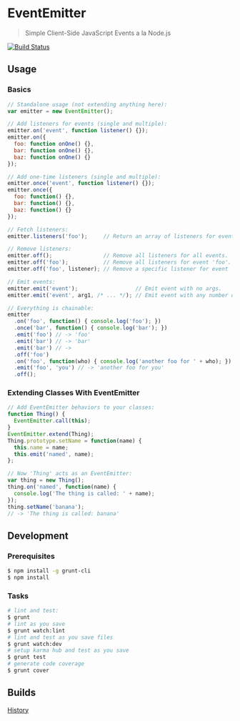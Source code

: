 EventEmitter
============

> Simple Client-Side JavaScript Events a la Node.js

[![Build Status](https://travis-ci.org/mccalltd/EventEmitter.png)](https://travis-ci.org/mccalltd/EventEmitter)


Usage
-----

### Basics

```javascript
// Standalone usage (not extending anything here):
var emitter = new EventEmitter();

// Add listeners for events (single and multiple):
emitter.on('event', function listener() {});
emitter.on({
  foo: function onOne() {},
  bar: function onOne() {},
  baz: function onOne() {}
});

// Add one-time listeners (single and multiple):
emitter.once('event', function listener() {});
emitter.once({
  foo: function() {},
  bar: function() {},
  baz: function() {}
});

// Fetch listeners:
emitter.listeners('foo');     // Return an array of listeners for event 'foo'.

// Remove listeners:
emitter.off();                // Remove all listeners for all events.
emitter.off('foo');           // Remove all listeners for event 'foo'.
emitter.off('foo', listener); // Remove a specific listener for event 'foo'.

// Emit events:
emitter.emit('event');                  // Emit event with no args.
emitter.emit('event', arg1, /* ... */); // Emit event with any number of args.

// Everything is chainable:
emitter
  .on('foo', function() { console.log('foo'); })
  .once('bar', function() { console.log('bar'); })
  .emit('foo') // -> 'foo'
  .emit('bar') // -> 'bar'
  .emit('bar') // ->
  .off('foo')
  .on('foo', function(who) { console.log('another foo for ' + who); })
  .emit('foo', 'you') // -> 'another foo for you'
  .off();
```

### Extending Classes With EventEmitter

```javascript
// Add EventEmitter behaviors to your classes:
function Thing() {
  EventEmitter.call(this);
}
EventEmitter.extend(Thing);
Thing.prototype.setName = function(name) {
  this.name = name;
  this.emit('named', name);
};

// Now 'Thing' acts as an EventEmitter:
var thing = new Thing();
thing.on('named', function(name) {
  console.log('The thing is called: ' + name);
});
thing.setName('banana');
// -> 'The thing is called: banana'
```


Development
------------

### Prerequisites

```bash
$ npm install -g grunt-cli
$ npm install
```

### Tasks

```bash
# lint and test:
$ grunt
# lint as you save
$ grunt watch:lint
# lint and test as you save files
$ grunt watch:dev
# setup karma hub and test as you save
$ grunt test
# generate code coverage
$ grunt cover
```


Builds
------

[History](https://travis-ci.org/mccalltd/EventEmitter/builds)
